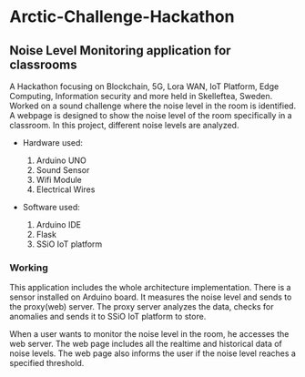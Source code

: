# Arctic-Challenge-Hackathon

## Noise Level Monitoring application for classrooms

A Hackathon focusing on Blockchain, 5G, Lora WAN, IoT Platform, Edge Computing, Information security and more held in Skelleftea, Sweden.  Worked on a sound challenge where the noise level in the room is identified. A webpage is designed to show the noise level of the room specifically in a classroom. In this project, different noise levels are analyzed. 

* Hardware used:
  1. Arduino UNO 
  2. Sound Sensor
  3. Wifi Module
  4. Electrical Wires 
  
 * Software used:
   1. Arduino IDE
   2. Flask
   3. SSiO IoT platform
     
   
   
### Working

This application includes the whole architecture implementation.
There is a sensor installed on Arduino board. It measures the noise level and sends to the proxy(web) server.
The proxy server analyzes the data, checks for anomalies and sends it to SSiO IoT platform to store.

When a user wants to monitor the noise level in the room, he accesses the web server.
The web page includes all the realtime and historical data of noise levels.
The web page also informs the user if the noise level reaches a specified threshold.




